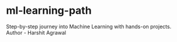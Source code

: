 # ml-learning-path
Step-by-step journey into Machine Learning with hands-on projects.
<br>
Author - Harshit Agrawal
